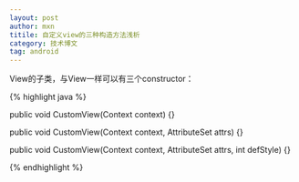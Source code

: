 ```yaml
---
layout: post
author: mxn
titile: 自定义view的三种构造方法浅析
category: 技术博文
tag: android
---
```


View的子类，与View一样可以有三个constructor：

  {% highlight java  %}

   public void CustomView(Context context) {}

   public void CustomView(Context context, AttributeSet attrs) {}

   public void CustomView(Context context, AttributeSet attrs, int defStyle) {}

   {% endhighlight %}